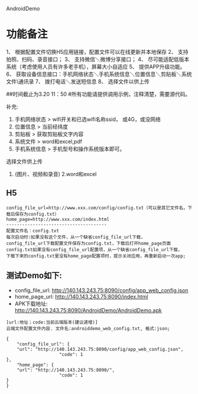 AndroidDemo

# 功能备注

1、 根据配置文件切换H5应用链接，配置文件可以在线更新并本地保存
2、 支持拍照、扫码、录音接口；
3、 支持微信＼微博分享接口；
4、 尽可能适配低版本系统（考虑使用人员有许多老手机），屏幕大小自适应 
5、 提供APP升级功能。
6、 获取设备信息接口：手机网络状态＼手机系统信息＼位置信息＼剪贴板＼系统文件\通讯录 
7、 拨打电话＼发送短信息
8、 选择文件以供上传 

##时间截止为3.20 11：50
#所有功能请提供调用示例，注释清楚，需要源代码。

补充:
1. 手机网络状态 >  wifi开关和已选wifi名称ssid， 或4G，或没网络
2. 位置信息    >  当前经纬度
3. 剪贴板      >  获取剪贴板文字内容
4. 系统文件    >  word和excel,pdf
5. 手机系统信息 >  手机型号和操作系统版本即可。

选择文件供上传 
1. (图片、视频和录音)
2.word和excel

## H5

```
config_file_url=http://www.xxx.com/config/config.txt（可以是其它文件名，下载后保存为config.txt）
home_page=http://www.xxx.com/index.html
--------------------------------------
配置文件名：config.txt
每次启动时:如果没有这个文件，从一个缺省config_file_url下载，
config_file_url下载配置文件保存为config.txt，下载后打开home_page页面
config.txt如果没有config_file_url配置项，从一个缺省config_file_url下载，
下载下来的config.txt里没有home_page配置项时，提示关闭应用，再重新启动一次app;
```

## 测试Demo如下:

- config_file_url: http://140.143.243.75:8090/config/app_web_config.json
- home_page_url: http://140.143.243.75:8090/index.html
- APK下载地址: http://140.143.243.75:8090/AndroidDemo/AndroidDemo.apk
```
[url:地址；code:当前云端版本(建议递增)]
云端文件配置文件内容. 文件名:androiddemo_web_config.txt, 格式:json;

{
	"config_file_url": {
	"url": "http://140.143.243.75:8090/config/app_web_config.json",
					"code": 1
},
	"home_page": {
	"url": "http://140.143.243.75:8090/",
					"code": 1
}
}
```

